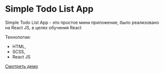 # Simple Todo List App

Simple Todo List App - это простое мини приложение, было реализовано на React JS, в целях обучения React

Технологии:

- HTML,
- SCSS,
- React JS

[Смотреть демо](https://RuslanSalyukov007.github.io/todo-app-react/)
